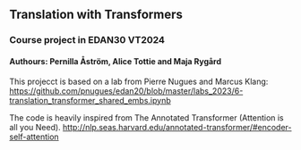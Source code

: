 ## Translation with Transformers

### Course project in EDAN30 VT2024

#### Authours: Pernilla Åström, Alice Tottie and Maja Rygård

This projecct is based on a lab from Pierre Nugues and Marcus Klang:
https://github.com/pnugues/edan20/blob/master/labs_2023/6-translation_transformer_shared_embs.ipynb 

The code is heavily inspired from The Annotated Transformer (Attention is all you Need).
http://nlp.seas.harvard.edu/annotated-transformer/#encoder-self-attention
